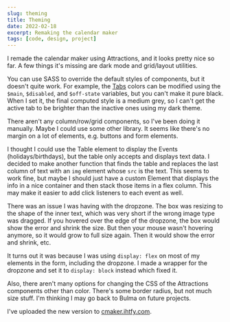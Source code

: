 ```yaml
---
slug: theming
title: Theming
date: 2022-02-18
excerpt: Remaking the calendar maker
tags: [code, design, project]
---
```


I remade the calendar maker using Attractions, and it looks pretty nice so far. A few things it's missing are dark mode and grid/layout utilities.

You can use SASS to override the default styles of components, but it doesn't quite work. For example, the [Tabs](https://illright.github.io/attractions/docs/components/tabs) colors can be modified using the `$main`, `$disabled`, and `$off-state` variables, but you can't make it pure black. When I set it, the final computed style is a medium grey, so I can't get the active tab to be brighter than the inactive ones using my dark theme.

There aren't any column/row/grid components, so I've been doing it manually. Maybe I could use some other library. It seems like there's no margin on a lot of elements, e.g. buttons and form elements.

I thought I could use the Table element to display the Events (holidays/birthdays), but the table only accepts and displays text data. I decided to make another function that finds the table and replaces the last column of text with an `img` element whose `src` is the text. This seems to work fine, but maybe I should just have a custom Element that displays the info in a nice container and then stack those items in a flex column. This may make it easier to add click listeners to each event as well.

There was an issue I was having with the dropzone. The box was resizing to the shape of the inner text, which was very short if the wrong image type was dragged. If you hovered over the edge of the dropzone, the box would show the error and shrink the size. But then your mouse wasn't hovering anymore, so it would grow to full size again. Then it would show the error and shrink, etc.

It turns out it was because I was using `display: flex` on most of my elements in the form, including the dropzone. I made a wrapper for the dropzone and set it to `display: block` instead which fixed it.

Also, there aren't many options for changing the CSS of the Attractions components other than color. There's some border radius, but not much size stuff. I'm thinking I may go back to Bulma on future projects.

I've uploaded the new version to [cmaker.ihtfy.com](https://cmaker.ihtfy.com/).
